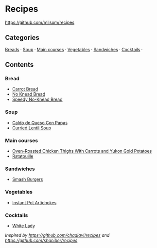 # Recipes

<https://github.com/milsom/recipes>

## Categories
[Breads](#breads) &middot; [Soup](#soup) &middot; [Main courses](#main-courses) &middot; [Vegetables](#vegetables) &middot; [Sandwiches](#sandwiches) &middot; [Cocktails](#cocktails) &middot;

## Contents

### Bread

* [Carrot Bread](./food/bread/carrot-bread.md)
* [No Knead Bread](./food/bread/no-knead-bread.md)
* [Speedy No-Knead Bread](./food/bread/speedy-no-knead-bread.md)

### Soup

* [Caldo de Queso Con Papas](./food/soup/caldo-de-queso.md)
* [Curried Lentil Soup](./food/soup/curried-lentil-soup.md)

### Main courses

* [Oven-Roasted Chicken Thighs With Carrots and Yukon Gold Potatoes](./food/mains/oven-roasted-chicken-with-carrots-potatoes.md)
* [Ratatouille](./food/mains/ratatoille.md)

### Sandwiches

* [Smash Burgers](./food/sandwiches/smash-burgers.md)

### Vegetables

* [Instant Pot Artichokes](./food/vegetables/instant-pot-artichokes.md)

### Cocktails

* [White Lady](./drink/cocktails/white-lady.md)

_Inspired by <https://github.com/chadlavi/recipes> and <https://github.com/shaniber/recipes>_
